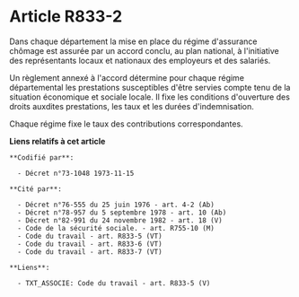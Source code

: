# Article R833-2

Dans chaque département la mise en place du régime d'assurance chômage est assurée par un accord conclu, au plan national, à
l'initiative des représentants locaux et nationaux des employeurs et des salariés.

Un règlement annexé à l'accord détermine pour chaque régime départemental les prestations susceptibles d'être servies compte
tenu de la situation économique et sociale locale. Il fixe les conditions d'ouverture des droits auxdites prestations, les
taux et les durées d'indemnisation.

Chaque régime fixe le taux des contributions correspondantes.

**Liens relatifs à cet article**

	**Codifié par**:

	  - Décret n°73-1048 1973-11-15

	**Cité par**:

	  - Décret n°76-555 du 25 juin 1976 - art. 4-2 (Ab)
	  - Décret n°78-957 du 5 septembre 1978 - art. 10 (Ab)
	  - Décret n°82-991 du 24 novembre 1982 - art. 18 (V)
	  - Code de la sécurité sociale. - art. R755-10 (M)
	  - Code du travail - art. R833-5 (VT)
	  - Code du travail - art. R833-6 (VT)
	  - Code du travail - art. R833-7 (VT)

	**Liens**:

	  - TXT_ASSOCIE: Code du travail - art. R833-5 (V)
